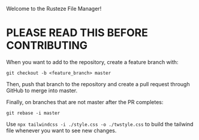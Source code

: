 Welcome to the Rusteze File Manager!


# PLEASE READ THIS BEFORE CONTRIBUTING
When you want to add to the repository, create a feature branch with:
```
git checkout -b <feature_branch> master
```
Then, push that branch to the repository and create a pull request through GitHub to merge into master.

Finally, on branches that are not master after the PR completes:
```
git rebase -i master
```

Use `npx tailwindcss -i ./style.css -o ./twstyle.css` to build the tailwind file whenever you want to see new changes.

